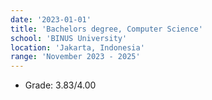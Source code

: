```yaml
---
date: '2023-01-01'
title: 'Bachelors degree, Computer Science'
school: 'BINUS University'
location: 'Jakarta, Indonesia'
range: 'November 2023 - 2025'
---
```


- Grade: 3.83/4.00
